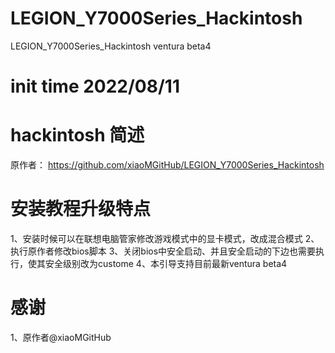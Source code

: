 # LEGION_Y7000Series_Hackintosh
LEGION_Y7000Series_Hackintosh ventura beta4

# init time 2022/08/11

# hackintosh 简述

原作者： https://github.com/xiaoMGitHub/LEGION_Y7000Series_Hackintosh

# 安装教程升级特点
  1、安装时候可以在联想电脑管家修改游戏模式中的显卡模式，改成混合模式
  2、执行原作者修改bios脚本
  3、关闭bios中安全启动、并且安全启动的下边也需要执行，使其安全级别改为custome
  4、本引导支持目前最新ventura beta4
  
# 感谢
1、原作者@xiaoMGitHub
